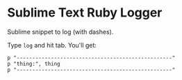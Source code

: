 Sublime Text Ruby Logger
============

Sublime snippet to log (with dashes).

Type `log` and hit tab. You'll get:

```
p "--------------------------------------------------"
p "thing:", thing
p "--------------------------------------------------"
```

